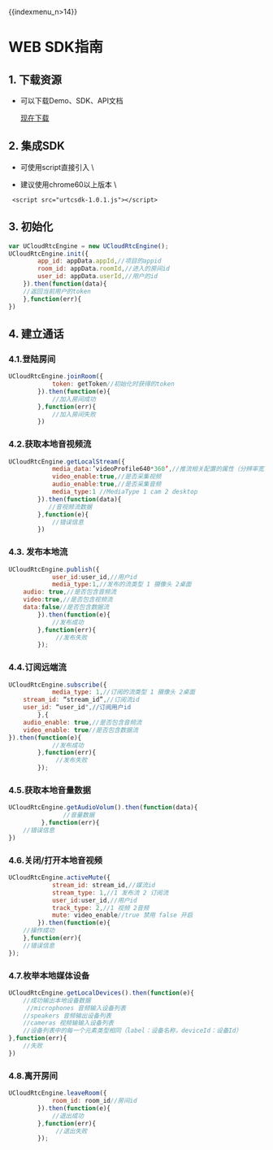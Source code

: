 {{indexmenu_n>14}}

# WEB SDK指南

## 1. 下载资源

  - 可以下载Demo、SDK、API文档  
  
    [现在下载](https://github.com/ucloud/urtc-js-demo.git)

## 2. 集成SDK

  - 可使用script直接引入  \\

  - 建议使用chrome60以上版本    \\

```
 <script src="urtcsdk-1.0.1.js"></script>
```

## 3. 初始化

```js
var UCloudRtcEngine = new UCloudRtcEngine();
UCloudRtcEngine.init({
        app_id: appData.appId,//项目的appid
        room_id: appData.roomId,//进入的房间id
        user_id: appData.userId,//用户的id
    }).then(function(data){
    //返回当前用户的token
    },function(err){
})
```

## 4. 建立通话

### 4.1.登陆房间  

```js
UCloudRtcEngine.joinRoom({
            token: getToken//初始化时获得的token
        }).then(function(e){
            //加入房间成功
        },function(err){
            //加入房间失败
        })
```

### 4.2.获取本地音视频流  

```js
UCloudRtcEngine.getLocalStream({
            media_data:’videoProfile640*360’,//推流相关配置的属性（分辨率宽度*分辨率高度）
            video_enable:true,//是否采集视频
            audio_enable:true,//是否采集音频
            media_type:1 //MediaType 1 cam 2 desktop
        }).then(function(data){
           //音视频流数据
        },function(e){
            //错误信息
        })    
```

### 4.3. 发布本地流 

```js
UCloudRtcEngine.publish({
            user_id:user_id,//用户id
            media_type:1,//发布的流类型 1 摄像头 2桌面
    audio: true,//是否包含音频流
    video:true,//是否包含视频流
    data:false//是否包含数据流
        }).then(function(e){
            //发布成功
        },function(err){
             //发布失败
        });

```

### 4.4.订阅远端流  

```js
UCloudRtcEngine.subscribe({
            media_type: 1,//订阅的流类型 1 摄像头 2桌面
    stream_id: “stream_id”,//订阅流id
    user_id: “user_id",//订阅用户id
        },{
    audio_enable: true,//是否包含音频流
    video_enable: true//是否包含数据流
}).then(function(e){
            //发布成功
        },function(err){
             //发布失败
        });
```

### 4.5.获取本地音量数据

```js
UCloudRtcEngine.getAudioVolum().then(function(data){
               //音量数据
         },function(err){
    //错误信息
})
```

### 4.6.关闭/打开本地音视频

```js
UCloudRtcEngine.activeMute({
            stream_id: stream_id,//媒流id
            stream_type: 1,//1 发布流 2 订阅流
            user_id:user_id,//用户id
            track_type: 2,//1 视频 2音频
            mute: video_enable//true 禁用 false 开启
        }).then(function(e){
    //操作成功
    },function(err){
    //错误信息
});
```

### 4.7.枚举本地媒体设备  

```js
UCloudRtcEngine.getLocalDevices().then(function(e){
    //成功输出本地设备数据
     //microphones 音频输入设备列表 
    //speakers 音频输出设备列表
    //cameras 视频输输入设备列表
    //设备列表中的每一个元素类型相同（label：设备名称，deviceId：设备Id） 
},function(err){
    //失败
})
```

### 4.8.离开房间  

```js
UCloudRtcEngine.leaveRoom({
            room_id: room_id//房间id
        }).then(function(e){
            //退出成功
        },function(err){
             //退出失败
        });
```
